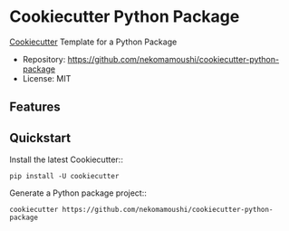 # Cookiecutter Python Package

[Cookiecutter](https://github.com/audreyr/cookiecutter) Template for a Python Package

* Repository:  https://github.com/nekomamoushi/cookiecutter-python-package
* License: MIT

## Features

## Quickstart

Install the latest Cookiecutter::

    pip install -U cookiecutter

Generate a Python package project::

    cookiecutter https://github.com/nekomamoushi/cookiecutter-python-package
